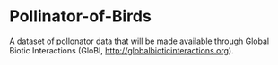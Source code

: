 # Pollinator-of-Birds

A dataset of pollonator data that will be made available through Global Biotic Interactions (GloBI, http://globalbioticinteractions.org).

